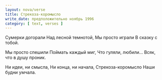 ```yaml
---
layout: nova/verse
title: Стрекоза-коромысло
write_date: предположительно ноябрь 1996
category: [ text, verses ]
---
```

Сумерки догорали
Над лесной темнотой,
Мы просто играли
В сказку с тобой.

Мы просто спешили
Поймать каждый миг,
Что гуляли, любили...
Всяк, что в душу проник.

Ни идеи, ни смысла,
Ни конца, ни начала,
Стрекоза-коромысло
Наши будни умчала.
